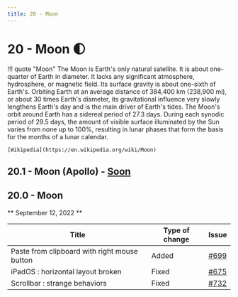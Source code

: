 ```yaml
---
title: 20 - Moon
---
```

# 20 - Moon :first_quarter_moon:
!!! quote "Moon"
    The Moon is Earth's only natural satellite. It is about one-quarter of Earth in diameter. It lacks any significant atmosphere, hydrosphere, or magnetic field. Its surface gravity is about one-sixth of Earth's. Orbiting Earth at an average distance of 384,400 km (238,900 mi), or about 30 times Earth's diameter, its gravitational influence very slowly lengthens Earth's day and is the main driver of Earth's tides. The Moon's orbit around Earth has a sidereal period of 27.3 days. During each synodic period of 29.5 days, the amount of visible surface illuminated by the Sun varies from none up to 100%, resulting in lunar phases that form the basis for the months of a lunar calendar.

    [Wikipedia](https://en.wikipedia.org/wiki/Moon)

## 20.1 - Moon (Apollo) - [Soon](https://webssh.net/documentation/becoming-external-tester/)

## 20.0 - Moon
** September 12, 2022 **

| Title | Type of change | Issue |
| --- | --- | --- |
| Paste from clipboard with right mouse button | Added | [#699](https://github.com/isontheline/pro.webssh.net/issues/699) |
| iPadOS : horizontal layout broken | Fixed | [#675](https://github.com/isontheline/pro.webssh.net/issues/675) |
| Scrollbar : strange behaviors | Fixed | [#732](https://github.com/isontheline/pro.webssh.net/issues/732) |

